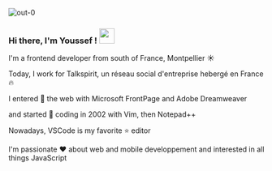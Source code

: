 ![out-0](https://user-images.githubusercontent.com/1314239/215125793-bb65992a-ba0a-44a9-9767-8d3bfa4d33ec.png)


### Hi there, I'm Youssef ! <img src="https://user-images.githubusercontent.com/1314239/120712062-758ef480-c4c0-11eb-84cf-1dd729ee2884.gif" width="30px">


I'm a frontend developer from south of France, Montpellier ☀️

Today, I work for Talkspirit, un réseau social d'entreprise hebergé en France 🔥


I entered 🚪 the web with Microsoft FrontPage and Adobe Dreamweaver 

and started 🌱 coding in 2002 with Vim, then Notepad++

Nowadays, VSCode is my favorite ⭐️ editor 

I'm passionate ❤️ about web and mobile developpement and interested in all things JavaScript 
